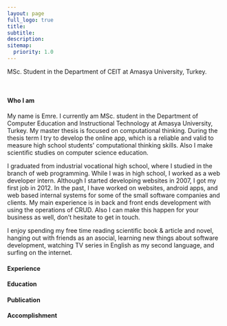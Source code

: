 ```yaml
---
layout: page
full_logo: true
title:
subtitle: 
description:
sitemap: 
  priority: 1.0
---
```

<p id="describe-text">MSc. Student in the Department of CEIT at Amasya University, Turkey.</p>
<br>
<h4>Who I am</h4>
<p class="text-justify">My name is Emre. I currently am MSc. student in the Department of Computer Education and Instructional Technology at Amasya University, Turkey. My master thesis is focused on computational thinking. During the thesis term I try to develop the online app, which is a reliable and valid to measure high school students' computational thinking skills. Also I make scientific studies on computer science education.</p>
<p class="text-justify">I graduated from industrial vocational high school, where I studied in the branch of web programming. While I was in high school, I worked as a web developer intern. Although I started developing websites in 2007, I got my first job in 2012. In the past, I have worked on websites, android apps, and web based internal systems for some of the small software companies and clients. My main experience is in back and front ends development with using the operations of CRUD. Also I can make this happen for your business as well, don’t hesitate to get in touch.</p>
<p class="text-justify">I enjoy spending my free time reading scientific book & article and novel, hanging out with friends as an asocial, learning new things about software development, watching TV series in English as my second language, and  surfing on the internet.</p>
<h4>Experience</h4>
<h4>Education</h4>
<h4>Publication</h4>
<h4>Accomplishment</h4>